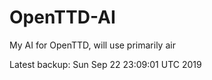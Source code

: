 # OpenTTD-AI
My AI for OpenTTD, will use primarily air

Latest backup: Sun Sep 22 23:09:01 UTC 2019
